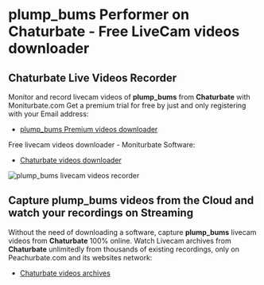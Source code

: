 # plump_bums Performer on Chaturbate - Free LiveCam videos downloader

## Chaturbate Live Videos Recorder

Monitor and record livecam videos of **plump_bums** from **Chaturbate** with Moniturbate.com
Get a premium trial for free by just and only registering with your Email address:
* [plump_bums Premium videos downloader](https://moniturbate.com/request-demo-licence-key.html)

Free livecam videos downloader - Moniturbate Software:
* [Chaturbate videos downloader](https://moniturbate.com/moniturbate-download-software.html)

![plump_bums livecam videos recorder](https://peachurnet.com/templates/moniturbate-software.png)


## Capture plump_bums videos from the Cloud and watch your recordings on Streaming

Without the need of downloading a software, capture **plump_bums** livecam videos from **Chaturbate** 100% online.
Watch Livecam archives from **Chaturbate** unlimitedly from thousands of existing recordings, only on Peachurbate.com and its websites network:
* [Chaturbate videos archives](https://peachurnet.com/)